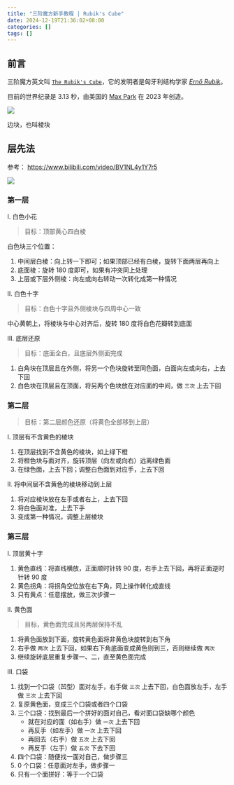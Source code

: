 ```yaml
---
title: "三阶魔方新手教程 | Rubik's Cube"
date: 2024-12-19T21:36:02+08:00
categories: []
tags: []
---
```


## 前言
三阶魔方英文叫 [`The Rubik's Cube`](https://en.wikipedia.org/wiki/Rubik's_Cube)，它的发明者是匈牙利结构学家 [*Ernő Rubik*](https://en.wikipedia.org/wiki/Ern%C5%91_Rubik)。

目前的世界纪录是 3.13 秒，由美国的 [Max Park](https://en.wikipedia.org/wiki/Max_Park) 在 2023 年创造。

![](https://ryder-1252249141.cos.ap-shanghai.myqcloud.com/uPic/2024-12-21-IVqEsP-e9YXdy.png)

边块，也叫棱块

## 层先法

参考： https://www.bilibili.com/video/BV1NL4y1Y7r5

![](https://ryder-1252249141.cos.ap-shanghai.myqcloud.com/uPic/2024-12-21-9xTAYV-GZrrKD.png)

### 第一层

I. 白色小花

> 目标：顶部黄心四白棱

白色块三个位置：

1. 中间层白棱：向上转一下即可；如果顶部已经有白棱，旋转下面两层再向上
2. 底面棱：旋转 180 度即可，如果有冲突同上处理
3. 上层或下层外侧棱：向左或向右转动一次转化成第一种情况

II. 白色十字

> 目标：白色十字且外侧棱块与四周中心一致

中心黄朝上，将棱块与中心对齐后，旋转 180 度将白色花瓣转到底面

III. 底层还原

> 目标：底面全白，且底层外侧面完成

1. 白角块在顶层且在外侧，将另一个色块旋转至同色面，白面向左或向右，上去下回
2. 白色块在顶层且在顶面，将另两个色块放在对应面的中间，做 `三次` 上去下回

### 第二层

> 目标：第二层颜色还原（将黄色全部移到上层）

I. 顶层有不含黄色的棱块

1. 在顶层找到不含黄色的棱块，如上绿下橙
2. 将橙色块与面对齐，旋转顶层（向左或向右）远离绿色面
3. 在绿色面，上去下回；调整白色面到对应手，上去下回

II. 将中间层不含黄色的棱块移动到上层

1. 将对应棱块放在左手或者右上，上去下回
2. 将白色面对准，上去下手
3. 变成第一种情况，调整上层棱块

### 第三层

I. 顶层黄十字

1. 黄色直线：将直线横放，正面顺时针转 90 度，右手上去下回，再将正面逆时针转 90 度
2. 黄色拐角：将拐角空位放在右下角，同上操作转化成直线
3. 只有黄点：任意摆放，做三次步骤一

II. 黄色面

> 目标，黄色面完成且另两层保持不乱

1. 将黄色面放到下面，旋转黄色面将非黄色块旋转到右下角
2. 右手做 `两次` 上去下回，如果右下角底面变成黄色则到三，否则继续做 `两次`
3. 继续旋转底层重复步骤一、二，直至黄色面完成

III. 口袋

1. 找到一个口袋（凹型）面对左手，右手做 `三次` 上去下回，白色面放左手，左手做 `三次` 上去下回
2. 复原黄色面，变成三个口袋或者四个口袋
3. 三个口袋：找到最后一个拼好的面对自己，看对面口袋缺哪个颜色
    - 就在对应的面（如右手）做 `一次` 上去下回
    - 再反手（如左手）做 `一次` 上去下回
    - 再回去（右手）做 `五次` 上去下回
    - 再反手（左手）做 `五次` 下去下回
4. 四个口袋：随便找一面对自己，做步骤三
5. 0 个口袋：任意面对左手，做步骤一
6. 只有一个面拼好：等于一个口袋
